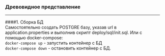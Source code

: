 ### Древовидное представление 
***

####1. Сборка БД  
Самостоятельно создать POSTGRE базу, указав url в application.properties и выполнив скрипт deploy/sql/init.sql.
  Или с помощью docker-compose:  
   `docker-compose up` - запустить контейнер с БД  
   `docker-compose down` - остановить контейнер с БД.
   
